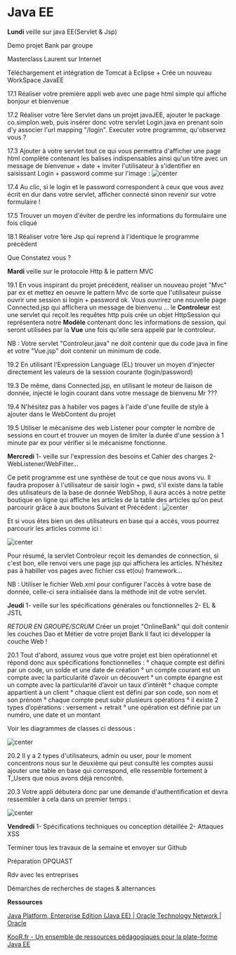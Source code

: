 Java EE
===

**Lundi**
veille sur java EE(Servlet & Jsp)

Demo projet Bank par groupe

Masterclass Laurent sur Internet

Téléchargement et intégration de Tomcat à Eclipse + Crée un nouveau WorkSpace JavaEE

17.1 Réaliser votre première appli web avec une page html simple qui affiche bonjour et bienvenue

17.2 Réaliser votre 1ère Servlet dans un projet javaJEE, ajouter le package co.simplon.web, puis insérer donc votre servlet Login.java en prenant soin d'y associer l'url mapping "/login". Executer votre programme, qu'observez vous ?

17.3 Ajouter à votre servlet tout ce qui vous permettra d'afficher une page html complète contenant les balises indispensables ainsi qu'un titre avec un message de bienvenue + date + inviter l'utilisateur à s'identifier en saisissant Login + password comme sur l'image :
 ![center](/home/elbabili/Boostnote/notes/log.png)

17.4 Au clic, si le login et le password correspondent à ceux que vous avez écrit en dur dans votre servlet, afficher connecté sinon revenir sur votre formulaire !

17.5 Trouver un moyen d'éviter de perdre les informations du formulaire une fois cliqué

18.1 Réaliser votre 1ère Jsp qui reprend à l'identique le programme précédent

Que Constatez vous ?

**Mardi**
veille sur le protocole Http & le pattern MVC

19.1 En vous inspirant du projet précédent, réaliser un nouveau projet "Mvc" par ex et mettez en oeuvre le pattern Mvc de sorte que l'utilisateur puisse ouvrir une session si login + password ok. Vous ouvrirez une nouvelle page Connected.jsp qui affichera un message de bienvenu ...
le **Controleur** est une servlet qui reçoit les requêtes http puis crée un objet HttpSession qui représentera notre **Modèle** contenant donc les informations de session, qui seront utilisées par la **Vue** une fois qu'elle sera appelé par le controleur.

NB : Votre servlet "Controleur.java" ne doit contenir que du code java in fine et votre "Vue.jsp" doit contenir un minimum de code.

19.2 En utilisant l'Expression Language (EL) trouver un moyen d'injecter directement les valeurs de la session courante (login/password)

19.3 De même, dans Connected.jsp, en utilisant le moteur de liaison de donnée, injecté le login courant dans votre message de bienvenu Mr ???

19.4 N'hésitez pas à habiler vos pages à l'aide d'une feuille de style à ajouter dans le WebContent du projet

19.5 Utiliser le mécanisme des web Listener pour compter le nombre de sessions en court et trouver un moyen de limiter la durée d'une session à 1 minute par ex pour vérifier si le mécanisme fonctionne.

**Mercredi**
1- veille sur l'expression des besoins et Cahier des charges
2- WebListener/WebFilter...

Ce petit programme est une synthèse de tout ce que nous avons vu. Il faudra proposer à l'utilisateur de saisir login + pwd, s'il existe dans la table des utilisateurs de la base de donnée WebShop, il aura accès à notre petite boutique en ligne qui affiche les articles de la table des articles qu'on peut parcourir grâce à aux boutons Suivant et Précédent :
 ![center](/home/elbabili/Boostnote/notes/badlog.png)
 
 Et si vous êtes bien un des utilisateurs en base qui a accés, vous pourrez parcourir les articles comme ici :
 
 ![center](/home/elbabili/Boostnote/notes/panier.png)


Pour résumé, la servlet Controleur reçoit les demandes de connection, si c'est bon, elle renvoi vers une page jsp qui affichera les articles.
N'hésitez pas à habiller vos pages avec fichier css et(ou) framework...

NB : Utiliser le fichier Web.xml pour configurer l'accès à votre base de donnée, celle-ci sera initialisée dans la méthode init de votre servlet.

**Jeudi**
1- veille sur les spécifications générales ou fonctionnelles
2- EL & JSTL

*RETOUR EN GROUPE/SCRUM*
Créer un projet "OnlineBank" qui doit contenir les couches Dao et Métier de votre projet Bank
Il faut ici développer la couche Web !

20.1 Tout d'abord, assurez vous que votre projet est bien opérationnel et répond donc aux spécifications fonctionnelles :
° chaque compte est défini par un code, un solde et une date de création
° un compte courant est un compte avec la particularité d’avoir un découvert
° un compte épargne est un compte avec la particularité d’avoir un taux d’intérêt
° chaque compte appartient à un client
° chaque client est défini par son code, son nom et son prénom
° chaque compte peut subir plusieurs opérations
° il existe 2 types d’opérations : versement + retrait
° une opération est définie par un numéro, une date et un montant

Voir les diagrammes de classes ci dessous :

![center](/home/elbabili/Boostnote/notes/diagram.png)

20.2 Il y a 2 types d'utilisateurs, admin ou user, pour le moment concentrons nous sur le deuxième qui peut consulté les comptes aussi ajouter une table en base qui correspond, elle ressemble fortement à T_Users que nous avons déjà rencontré.

20.3 Votre appli débutera donc par une demande d'authentification et devra ressembler à cela dans un premier temps :

![center](/home/elbabili/Boostnote/notes/onlineBank.png)

**Vendredi**
1- Spécifications techniques ou conception détaillée
2- Attaques XSS

Terminer tous les travaux de la semaine et envoyer sur Github

Préparation OPQUAST

Rdv avec les entreprises

Démarches de recherches de stages & alternances

**Ressources**

[Java Platform, Enterprise Edition (Java EE) \| Oracle Technology Network | Oracle](https://www.oracle.com/technetwork/java/javaee/overview/index.html)

[KooR.fr - Un ensemble de ressources pédagogiques pour la plate-forme Java EE](http://koor.fr/Java/JavaEE.wp)
